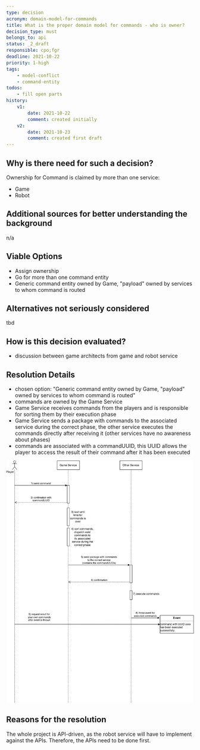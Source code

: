 ```yaml
---
type: decision
acronym: domain-model-for-commands
title: What is the proper domain model for commands - who is owner?
decision_type: must
belongs_to: api
status: _2_draft
responsible: cpo;fgr
deadline: 2021-10-22
priority: 1-high
tags: 
    - model-conflict
    - command-entity
todos:
    - fill open parts
history:
    v1:
        date: 2021-10-22
        comment: created initially
    v2:
        date: 2021-10-23
        comment: created first draft
---
```


## Why is there need for such a decision?

Ownership for Command is claimed by more than one service: 
* Game
* Robot

## Additional sources for better understanding the background

n/a

## Viable Options

* Assign ownership
* Go for more than one command entity
* Generic command entity owned by Game, "payload" owned by services to whom command is routed

## Alternatives not seriously considered

tbd 

## How is this decision evaluated?

* discussion between game architects from game and robot service

## Resolution Details

* chosen option: "Generic command entity owned by Game, "payload" owned by services to whom command is routed"
* commands are owned by the Game Service
* Game Service receives commands from the players and is responsible for sorting them by their execution phase
* Game Service sends a package with commands to the associated service during the correct phase, the other service
executes the commands directly after receiving it (other services have no awareness about phases)
* commands are associated with a commandUUID, this UUID allows the player to access the result of their command after it
has been executed

![Domainmodel commands v1](./images/domain-model-for-commands.png)

## Reasons for the resolution

The whole project is API-driven, as the robot service will have to implement against the APIs. Therefore, the
APIs need to be done first.
